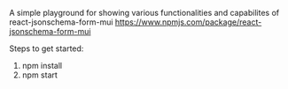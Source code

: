 A simple playground for showing various functionalities and capabilites of react-jsonschema-form-mui
https://www.npmjs.com/package/react-jsonschema-form-mui


Steps to get started:
1. npm install
2. npm start